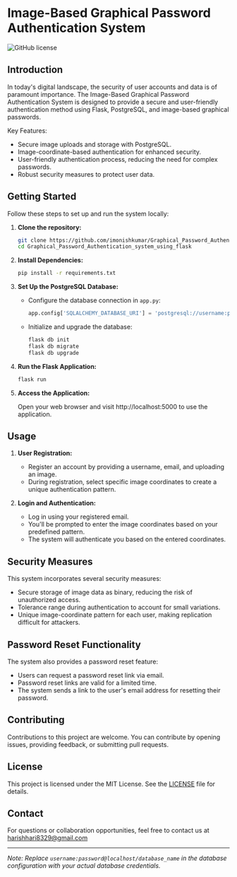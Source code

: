 # Image-Based Graphical Password Authentication System

![GitHub license](https://img.shields.io/badge/license-MIT-blue.svg)

## Introduction

In today's digital landscape, the security of user accounts and data is of paramount importance. The Image-Based Graphical Password Authentication System is designed to provide a secure and user-friendly authentication method using Flask, PostgreSQL, and image-based graphical passwords.

Key Features:

- Secure image uploads and storage with PostgreSQL.
- Image-coordinate-based authentication for enhanced security.
- User-friendly authentication process, reducing the need for complex passwords.
- Robust security measures to protect user data.

## Getting Started

Follow these steps to set up and run the system locally:

1. **Clone the repository:**

   ```bash
   git clone https://github.com/imonishkumar/Graphical_Password_Authentication_system_using_flask
   cd Graphical_Password_Authentication_system_using_flask
   ```

2. **Install Dependencies:**

   ```bash
   pip install -r requirements.txt
   ```

3. **Set Up the PostgreSQL Database:**

   - Configure the database connection in `app.py`:

     ```python
     app.config['SQLALCHEMY_DATABASE_URI'] = 'postgresql://username:password@localhost/database_name'
     ```

   - Initialize and upgrade the database:

     ```bash
     flask db init
     flask db migrate
     flask db upgrade
     ```

4. **Run the Flask Application:**

   ```bash
   flask run
   ```

5. **Access the Application:**

   Open your web browser and visit http://localhost:5000 to use the application.

## Usage

1. **User Registration:**

   - Register an account by providing a username, email, and uploading an image.
   - During registration, select specific image coordinates to create a unique authentication pattern.

2. **Login and Authentication:**

   - Log in using your registered email.
   - You'll be prompted to enter the image coordinates based on your predefined pattern.
   - The system will authenticate you based on the entered coordinates.

## Security Measures

This system incorporates several security measures:

- Secure storage of image data as binary, reducing the risk of unauthorized access.
- Tolerance range during authentication to account for small variations.
- Unique image-coordinate pattern for each user, making replication difficult for attackers.

## Password Reset Functionality

The system also provides a password reset feature:

- Users can request a password reset link via email.
- Password reset links are valid for a limited time.
- The system sends a link to the user's email address for resetting their password.

## Contributing

Contributions to this project are welcome. You can contribute by opening issues, providing feedback, or submitting pull requests.

## License

This project is licensed under the MIT License. See the [LICENSE](LICENSE) file for details.

## Contact

For questions or collaboration opportunities, feel free to contact us at harishhari8329@gmail.com

---

*Note: Replace `username:password@localhost/database_name` in the database configuration with your actual database credentials.*
```
